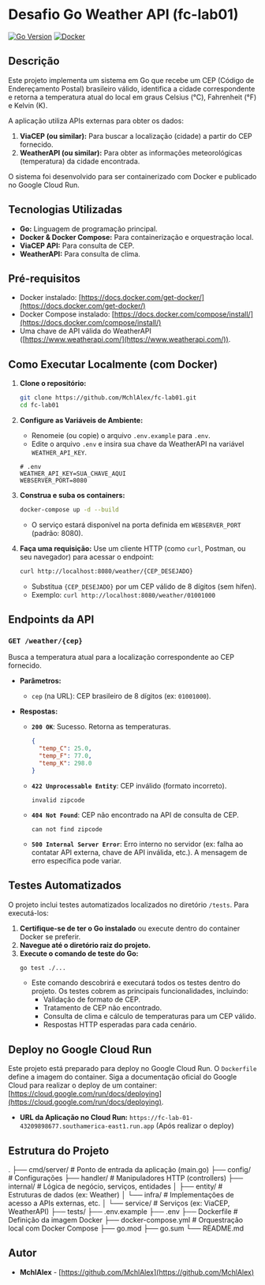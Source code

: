 # Desafio Go Weather API (fc-lab01)

[![Go Version](https://img.shields.io/badge/Go-1.19+-blue.svg)](https://golang.org/)
[![Docker](https://img.shields.io/badge/Docker-Required-blue?logo=docker)](https://www.docker.com/)

## Descrição

Este projeto implementa um sistema em Go que recebe um CEP (Código de Endereçamento Postal) brasileiro válido, identifica a cidade correspondente e retorna a temperatura atual do local em graus Celsius (°C), Fahrenheit (°F) e Kelvin (K).

A aplicação utiliza APIs externas para obter os dados:

1.  **ViaCEP (ou similar):** Para buscar a localização (cidade) a partir do CEP fornecido.
2.  **WeatherAPI (ou similar):** Para obter as informações meteorológicas (temperatura) da cidade encontrada.

O sistema foi desenvolvido para ser containerizado com Docker e publicado no Google Cloud Run.

## Tecnologias Utilizadas

*   **Go:** Linguagem de programação principal.
*   **Docker & Docker Compose:** Para containerização e orquestração local.
*   **ViaCEP API:** Para consulta de CEP.
*   **WeatherAPI:** Para consulta de clima.

## Pré-requisitos

*   Docker instalado: [https://docs.docker.com/get-docker/](https://docs.docker.com/get-docker/)
*   Docker Compose instalado: [https://docs.docker.com/compose/install/](https://docs.docker.com/compose/install/)
*   Uma chave de API válida do WeatherAPI ([https://www.weatherapi.com/](https://www.weatherapi.com/)).

## Como Executar Localmente (com Docker)

1.  **Clone o repositório:**
    ```bash
    git clone https://github.com/MchlAlex/fc-lab01.git
    cd fc-lab01
    ```

2.  **Configure as Variáveis de Ambiente:**
    *   Renomeie (ou copie) o arquivo `.env.example` para `.env`.
    *   Edite o arquivo `.env` e insira sua chave da WeatherAPI na variável `WEATHER_API_KEY`.
    ```dotenv
    # .env
    WEATHER_API_KEY=SUA_CHAVE_AQUI
    WEBSERVER_PORT=8080
    ```

3.  **Construa e suba os containers:**
    ```bash
    docker-compose up -d --build
    ```
    *   O serviço estará disponível na porta definida em `WEBSERVER_PORT` (padrão: 8080).

4.  **Faça uma requisição:**
    Use um cliente HTTP (como `curl`, Postman, ou seu navegador) para acessar o endpoint:
    ```bash
    curl http://localhost:8080/weather/{CEP_DESEJADO}
    ```
    *   Substitua `{CEP_DESEJADO}` por um CEP válido de 8 dígitos (sem hífen).
    *   Exemplo: `curl http://localhost:8080/weather/01001000`

## Endpoints da API

### `GET /weather/{cep}`

Busca a temperatura atual para a localização correspondente ao CEP fornecido.

*   **Parâmetros:**
    *   `cep` (na URL): CEP brasileiro de 8 dígitos (ex: `01001000`).

*   **Respostas:**
    *   **`200 OK`**: Sucesso. Retorna as temperaturas.
        ```json
        {
          "temp_C": 25.0,
          "temp_F": 77.0,
          "temp_K": 298.0
        }
        ```
    *   **`422 Unprocessable Entity`**: CEP inválido (formato incorreto).
        ```
        invalid zipcode
        ```
    *   **`404 Not Found`**: CEP não encontrado na API de consulta de CEP.
        ```
        can not find zipcode
        ```
    *   **`500 Internal Server Error`**: Erro interno no servidor (ex: falha ao contatar API externa, chave de API inválida, etc.). A mensagem de erro específica pode variar.

## Testes Automatizados

O projeto inclui testes automatizados localizados no diretório `/tests`. Para executá-los:

1.  **Certifique-se de ter o Go instalado** ou execute dentro do container Docker se preferir.
2.  **Navegue até o diretório raiz do projeto.**
3.  **Execute o comando de teste do Go:**
    ```bash
    go test ./...
    ```
    *   Este comando descobrirá e executará todos os testes dentro do projeto. Os testes cobrem as principais funcionalidades, incluindo:
        *   Validação de formato de CEP.
        *   Tratamento de CEP não encontrado.
        *   Consulta de clima e cálculo de temperaturas para um CEP válido.
        *   Respostas HTTP esperadas para cada cenário.

## Deploy no Google Cloud Run

Este projeto está preparado para deploy no Google Cloud Run. O `Dockerfile` define a imagem do container. Siga a documentação oficial do Google Cloud para realizar o deploy de um container: [https://cloud.google.com/run/docs/deploying](https://cloud.google.com/run/docs/deploying).

*   **URL da Aplicação no Cloud Run:** `https://fc-lab-01-43209898677.southamerica-east1.run.app` (Após realizar o deploy)

## Estrutura do Projeto
.
├── cmd/server/ # Ponto de entrada da aplicação (main.go)
├── config/ # Configurações
├── handler/ # Manipuladores HTTP (controllers)
├── internal/ # Lógica de negócio, serviços, entidades
│ ├── entity/ # Estruturas de dados (ex: Weather)
│ └── infra/ # Implementações de acesso a APIs externas, etc.
│ └── service/ # Serviços (ex: ViaCEP, WeatherAPI)
├── tests/ 
├── .env.example 
├── .env 
├── Dockerfile # Definição da imagem Docker
├── docker-compose.yml # Orquestração local com Docker Compose
├── go.mod 
├── go.sum 
└── README.md 

## Autor

*   **MchlAlex** - [https://github.com/MchlAlex](https://github.com/MchlAlex)
